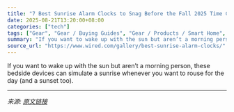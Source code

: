 ```yaml
---
title: "7 Best Sunrise Alarm Clocks to Snag Before the Fall 2025 Time Change"
date: 2025-08-21T13:20:00+08:00
categories: ["tech"]
tags: ["Gear", "Gear / Buying Guides", "Gear / Products / Smart Home", "Gear / Products / Home", "Gear / Products / Sleep", "Shopping", "home", "alarm clocks", "buying guides", "Sleep", "Beauty Rest"]
summary: "If you want to wake up with the sun but aren’t a morning person, these bedside devices can simulate a sunrise whenever you want to rouse for the day (and a sunset too)."
source_url: "https://www.wired.com/gallery/best-sunrise-alarm-clocks/"
---
```


If you want to wake up with the sun but aren’t a morning person, these bedside devices can simulate a sunrise whenever you want to rouse for the day (and a sunset too).

---

*来源: [原文链接](https://www.wired.com/gallery/best-sunrise-alarm-clocks/)*
